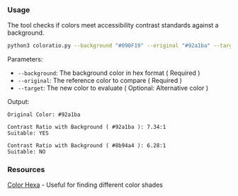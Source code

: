 ### Usage

The tool checks if colors meet accessibility contrast standards against a background.

```bash
python3 coloratio.py --background "#090F19" --original "#92a1ba" --target "#8b94a4"
```

Parameters:
- `--background`: The background color in hex format ( Required )
- `--original`: The reference color to compare ( Required )
- `--target`: The new color to evaluate ( Optional: Alternative color )

Output:
```
Original Color: #92a1ba

Contrast Ratio with Background ( #92a1ba ): 7.34:1
Suitable: YES

Contrast Ratio with Background ( #8b94a4 ): 6.28:1
Suitable: NO
```

### Resources

[Color Hexa](https://www.colorhexa.com/) - Useful for finding different color shades
